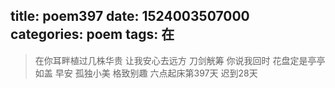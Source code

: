 title: poem397
date: 1524003507000
categories: poem
tags: 在
---
> 在你耳畔植过几株华贵
让我安心去远方
刀剑觥筹
你说我回时
花盘定是亭亭如盖
早安
孤独小美
格致别趣
六点起床第397天 迟到28天